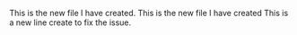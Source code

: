 This is the new file I have created.
This is the new file I have created
This is a new line create to fix the issue.
